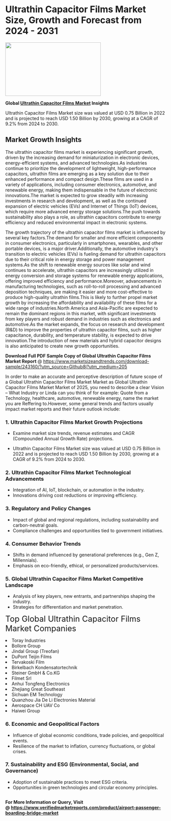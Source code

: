 <H1>Ultrathin Capacitor Films Market Size, Growth and Forecast from 2024 - 2031</H1><img class="aligncenter size-medium wp-image-584254" src="https://thirdeyenews.in/wp-content/uploads/2024/09/Global-Market-Research-300x168.jpeg" alt="" width="300" height="168" /><p><strong>Global&nbsp;<a href="https://www.marketsizeandtrends.com/download-sample/243160/?utm_source=Github8j?utm_medium=205">Ultrathin Capacitor Films Market</a> Insights</strong></p><p>Ultrathin Capacitor Films Market size was valued at USD 0.75 Billion in 2022 and is projected to reach USD 1.50 Billion by 2030, growing at a CAGR of 9.2% from 2024 to 2030.</p><p><h2>Market Growth Insights</h2> <p>The ultrathin capacitor films market is experiencing significant growth, driven by the increasing demand for miniaturization in electronic devices, energy-efficient systems, and advanced technologies.As industries continue to prioritize the development of lightweight, high-performance capacitors, ultrathin films are emerging as a key solution due to their enhanced performance and compact design.These films are used in a variety of applications, including consumer electronics, automotive, and renewable energy, making them indispensable in the future of electronic innovations.The market is expected to grow steadily with increasing investments in research and development, as well as the continued expansion of electric vehicles (EVs) and Internet of Things (IoT) devices, which require more advanced energy storage solutions.The push towards sustainability also plays a role, as ultrathin capacitors contribute to energy efficiency and reduced environmental impact in electronic systems.</p> <p>The growth trajectory of the ultrathin capacitor films market is influenced by several key factors.The demand for smaller and more efficient components in consumer electronics, particularly in smartphones, wearables, and other portable devices, is a major driver.Additionally, the automotive industry's transition to electric vehicles (EVs) is fueling demand for ultrathin capacitors due to their critical role in energy storage and power management systems.As the shift to renewable energy sources like solar and wind continues to accelerate, ultrathin capacitors are increasingly utilized in energy conversion and storage systems for renewable energy applications, offering improved efficiency and performance.Moreover, advancements in manufacturing technologies, such as roll-to-roll processing and advanced deposition techniques, are making it easier and more cost-effective to produce high-quality ultrathin films.This is likely to further propel market growth by increasing the affordability and availability of these films for a wide range of industries.North America and Asia-Pacific are expected to remain the dominant regions in this market, with significant investments from key players and robust demand in industries such as electronics and automotive.As the market expands, the focus on research and development (R&D) to improve the properties of ultrathin capacitor films, such as higher capacitance, durability, and temperature stability, is expected to drive innovation.The introduction of new materials and hybrid capacitor designs is also anticipated to create new growth opportunities.<p><span class=""><strong>Download Full PDF Sample Copy of Global Ultrathin Capacitor Films Market Report</strong> @ <a href="https://www.marketsizeandtrends.com/download-sample/243160/?utm_source=Github8j?utm_medium=205" target="_blank">https://www.marketsizeandtrends.com/download-sample/243160/?utm_source=Github8j?utm_medium=205</a></span></p><p>In order to make an accurate and perceptive description of future scope of a Global&nbsp;Ultrathin Capacitor Films Market Market as Global&nbsp;Ultrathin Capacitor Films Market Market of 2025, you need to describe a clear Vision &ndash; What Industry or Linda can you think of for example: Quote from a Technology, healthcare, automotive, renewable energy, name the market you are Reffering to.However, some general trends and factors usually impact market reports and their future outlook include:</p><h3>1.&nbsp;<strong>Ultrathin Capacitor Films Market Growth Projections</strong></h3><ul><li>Examine market size trends, revenue estimates and CAGR (Compounded Annual Growth Rate) projections.</li><li><p>Ultrathin Capacitor Films Market size was valued at USD 0.75 Billion in 2022 and is projected to reach USD 1.50 Billion by 2030, growing at a CAGR of 9.2% from 2024 to 2030.</p></li></ul><h3>2.&nbsp;<strong>Ultrathin Capacitor Films Market Technological Advancements</strong></h3><ul><li>Integration of AI, IoT, blockchain, or automation in the industry.</li><li>Innovations driving cost reductions or improving efficiency.</li></ul><h3>3.&nbsp;<strong>Regulatory and Policy Changes</strong></h3><ul><li>Impact of global and regional regulations, including sustainability and carbon-neutral goals.</li><li>Compliance challenges and opportunities tied to government initiatives.</li></ul><h3>4.&nbsp;<strong>Consumer Behavior Trends</strong></h3><ul><li>Shifts in demand influenced by generational preferences (e.g., Gen Z, Millennials).</li><li>Emphasis on eco-friendly, ethical, or personalized products/services.</li></ul><h3>5.&nbsp;<strong>Global Ultrathin Capacitor Films Market Competitive Landscape</strong></h3><ul><li>Analysis of key players, new entrants, and partnerships shaping the industry.</li><li>Strategies for differentiation and market penetration.</li></ul><p data-pm-slice="1 1 []"><span style="color: inherit; font-family: inherit; font-size: 25px;">Top Global Ultrathin Capacitor Films Market Companies</span></p><div class="" data-test-id=""><p><li>Toray Industries</li><li> Bollore Group</li><li> Jindal Group (Treofan)</li><li> DuPont Teijin Films</li><li> Tervakoski Film</li><li> Birkelbach Kondensatortechnik</li><li> Steiner GmbH & Co.KG</li><li> Filmet Srl</li><li> Anhui Tongfeng Electronics</li><li> Zhejiang Great Southeast</li><li> Sichuan EM Technology</li><li> Quanzhou Jia De Li Electronies Material</li><li> Aerospace CH UAV Co</li><li> Haiwei Group</li></p></div><h3>6.&nbsp;<strong>Economic and Geopolitical Factors</strong></h3><ul><li>Influence of global economic conditions, trade policies, and geopolitical events.</li><li>Resilience of the market to inflation, currency fluctuations, or global crises.</li></ul><h3>7.&nbsp;<strong>Sustainability and ESG (Environmental, Social, and Governance)</strong></h3><ul><li>Adoption of sustainable practices to meet ESG criteria.</li><li>Opportunities in green technologies and circular economy principles.</li></ul><h2><strong style="font-size: 14px;">For More Information or Query, Visit @&nbsp;</strong><a style="background-color: #ffffff; font-size: 14px;" href="https://www.marketsizeandtrends.com/report/ultrathin-capacitor-films-market/" target="_blank">https://www.verifiedmarketreports.com/product/airport-passenger-boarding-bridge-market</a></h2>